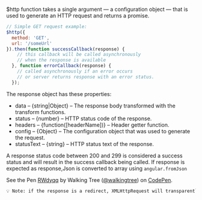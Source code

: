 $http function takes a single argument — a configuration object — that is used to generate an HTTP request and returns a promise.

```javascript
// Simple GET request example:
$http({
  method: 'GET',
  url: '/someUrl'
}).then(function successCallback(response) {
    // this callback will be called asynchronously
    // when the response is available
  }, function errorCallback(response) {
    // called asynchronously if an error occurs
    // or server returns response with an error status.
  });
  ```
The response object has these properties:

* data – {string|Object} – The response body transformed with the transform functions.
* status – {number} – HTTP status code of the response.
* headers – {function([headerName])} – Header getter function.
* config – {Object} – The configuration object that was used to generate the request.
* statusText – {string} – HTTP status text of the response.

A response status code between 200 and 299 is considered a success status and will result in the success callback being called. If response is expected as response,Json is converted to array using `angular.fromJson`

<p data-height="268" data-theme-id="0" data-slug-hash="RWdyqq" data-default-tab="result" data-user="walkingtree" class='codepen'>See the Pen <a href='http://codepen.io/walkingtree/pen/RWdyqq/'>RWdyqq</a> by Walking Tree (<a href='http://codepen.io/walkingtree'>@walkingtree</a>) on <a href='http://codepen.io'>CodePen</a>.</p>
<script async src="//assets.codepen.io/assets/embed/ei.js"></script>

```html
💡 Note: if the response is a redirect, XMLHttpRequest will transparently follow it, meaning that the error callback will not be called for such responses.
```

